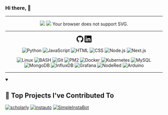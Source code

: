### Hi there, 👋

<!--[![Website](https://img.shields.io/website?label=luenwarneke.com&style=for-the-badge&url=https%3A%2F%2Fluenwarneke.com)](https://luenwarneke.com)
[![LinkedIn](https://img.shields.io/badge/Connect%20with%20me-%230077B5.svg?&color=grey&style=for-the-badge&logo=linkedin&logoColor=white)][linkedin]

I love the outdoors, and often the hobby projects I build are in some way connected to nature. 

- 🌐 Visit my [website](https://luenwarneke.com/) for more information and to get in touch.
- 👋 Check out [Wanderstories](https://wanderstories.space/) for adventure articles and map code.
- ✍️ Follow me on [YouTube](https://www.youtube.com/@luenwarneke) for more content.-->


---

<p align="center">
  
  <img height="50%" width="auto" src="https://github-readme-stats.vercel.app/api?username=luen&show_icons=true&count_private=true&hide_border=true&hide=issues,contribs">
  <img height="50%" width="auto" src="https://github-readme-stats.vercel.app/api/top-langs/?username=luen&layout=compact&hide_border=true&langs_count=6&hide=asp,css,scss">
  <object type="image/svg+xml" data="https://github-readme-streak-stats.herokuapp.com?user=luen&hide_border=true" width="400" aria-label="GitHub Streak">Your browser does not support SVG.</object>

</p>

---

<p align="center">
  <a href="https://luenwarneke.com" target="_blank" style="text-decoration:none">
    <img alt="GitHub" width="22px" src="https://github.com/navilg/navilg/raw/master/img/github.png" />
  </a>
  <a href="https://www.linkedin.com/in/luen-warneke" target="_blank" style="text-decoration:none">
    <img alt="Luen Warneke | LinkedIn" width="22px" src="https://github.com/navilg/navilg/raw/master/img/linkedin.svg" />
  </a>
</p>

<p align="center">
  <a href="https://www.python.org/" target="_blank" style="text-decoration:none">
    <img src="https://img.shields.io/badge/Python-%2314354C.svg?style=flat-square&logo=python&logoColor=white" alt="Python">
  </a>
  <a href="https://www.javascript.com/" target="_blank" style="text-decoration:none">
    <img src="https://img.shields.io/badge/JavaScript-%23F7DF1E.svg?style=flat-square&logo=javascript&logoColor=black" alt="JavaScript">
  </a>
  <a href="https://html.com/" target="_blank" style="text-decoration:none">
    <img src="https://img.shields.io/badge/HTML-%23E34F26.svg?style=flat-square&logo=html5&logoColor=white" alt="HTML">
  </a>
  <a href="https://www.w3.org/Style/CSS/Overview.en.html" target="_blank" style="text-decoration:none">
    <img src="https://img.shields.io/badge/CSS-%231572B6.svg?style=flat-square&logo=css3&logoColor=white" alt="CSS">
  </a>
  <a href="https://nodejs.org/" target="_blank" style="text-decoration:none">
    <img src="https://img.shields.io/badge/Node.js-%23339933.svg?style=flat-square&logo=node.js&logoColor=white" alt="Node.js">
  </a>
  <a href="https://nextjs.org/" target="_blank" style="text-decoration:none">
    <img src="https://img.shields.io/badge/Next.js-%23000000.svg?style=flat-square&logo=next.js&logoColor=white" alt="Next.js">
  </a>
</p>

<p align="center">
  <a href="https://www.linux.org/" target="_blank" style="text-decoration:none">
    <img src="https://img.shields.io/badge/Linux-%23FCC624.svg?style=flat-square&logo=linux&logoColor=black" alt="Linux">
  </a>
  <a href="https://www.gnu.org/software/bash/" target="_blank" style="text-decoration:none">
    <img src="https://img.shields.io/badge/BASH-%234EAA25.svg?style=flat-square&logo=gnu-bash&logoColor=white" alt="BASH">
  </a>
  <a href="https://git-scm.com/" target="_blank" style="text-decoration:none">
    <img src="https://img.shields.io/badge/Git-%23F05032.svg?style=flat-square&logo=git&logoColor=white" alt="Git">
  </a>
  <a href="https://pm2.keymetrics.io/" target="_blank" style="text-decoration:none">
    <img src="https://img.shields.io/badge/PM2-%23B0B0B0.svg?style=flat-square&logo=pm2&logoColor=white" alt="PM2">
  </a>
  <a href="https://www.docker.com" target="_blank" style="text-decoration:none">
    <img src="https://img.shields.io/badge/Docker-%232496ED.svg?style=flat-square&logo=docker&logoColor=white" alt="Docker">
  </a>
  <a href="https://kubernetes.io/" target="_blank" style="text-decoration:none">
    <img src="https://img.shields.io/badge/Kubernetes-%23326CE5.svg?style=flat-square&logo=kubernetes&logoColor=white" alt="Kubernetes">
  </a>
  <a href="https://www.mysql.com/" target="_blank" style="text-decoration:none">
    <img src="https://img.shields.io/badge/MySQL-%234479A1.svg?style=flat-square&logo=mysql&logoColor=white" alt="MySQL">
  </a>
  <a href="https://www.mongodb.com/" target="_blank" style="text-decoration:none">
    <img src="https://img.shields.io/badge/MongoDB-%2347A248.svg?style=flat-square&logo=mongodb&logoColor=white" alt="MongoDB">
  </a>
  <a href="https://www.influxdata.com/" target="_blank" style="text-decoration:none">
    <img src="https://img.shields.io/badge/InfluxDB-%2300C1FF.svg?style=flat-square&logo=influxdb&logoColor=white" alt="InfluxDB">
  </a>
  <a href="https://grafana.com/" target="_blank" style="text-decoration:none">
    <img src="https://img.shields.io/badge/Grafana-%23F46800.svg?style=flat-square&logo=grafana&logoColor=white" alt="Grafana">
  </a>
  <a href="https://nodered.org/" target="_blank" style="text-decoration:none">
    <img src="https://img.shields.io/badge/Node--RED-%238F0000.svg?style=flat-square&logo=node-red&logoColor=white" alt="NodeRed">
  </a>
  <a href="https://www.arduino.cc/" target="_blank" style="text-decoration:none">
    <img src="https://img.shields.io/badge/Arduino-00878F.svg?style=flat-square&logo=arduino&logoColor=white" alt="Arduino">
  </a>
</p>



[linkedin]: https://linkedin.com/in/luen-warneke


---


<details open> 
  <summary><h2>📕 Top Projects I've Contributed To</h2></summary>

  <p align="left">
    <!--<a href="https://github.com/TryGhost/Ghost-Android"><img width="278" src="https://denvercoder1-github-readme-stats.vercel.app/api/pin?username=TryGhost&repo=Ghost-Android&theme=react&bg_color=1F222E&title_color=F85D7F&hide_border=true&icon_color=F8D866&show_icons=false&show_description=false" alt="Ghost-Android"></a>-->
    <a href="https://github.com/scholarly-python-package/scholarly"><img width="278" src="https://denvercoder1-github-readme-stats.vercel.app/api/pin/?username=scholarly-python-package&repo=scholarly&theme=react&bg_color=1F222E&title_color=F85D7F&hide_border=true&icon_color=F8D866&show_icons=false&show_description=false" alt="scholarly"></a>
    <!--<a href="https://github.com/umap-project/umap"><img width="278" src="https://denvercoder1-github-readme-stats.vercel.app/api/pin/?username=umap-project&repo=umap&theme=react&bg_color=1F222E&title_color=F85D7F&hide_border=true&icon_color=F8D866&show_icons=false&show_description=false" alt="umap"></a>-->
    <a href="https://github.com/mifi/instauto"><img width="278" src="https://denvercoder1-github-readme-stats.vercel.app/api/pin/?username=mifi&repo=instauto&theme=react&bg_color=1F222E&title_color=F85D7F&hide_border=true&icon_color=F8D866&show_icons=false&show_description=false" alt="instauto"></a>
    <a href="https://github.com/mifi/SimpleInstaBot"><img width="278" src="https://denvercoder1-github-readme-stats.vercel.app/api/pin/?username=mifi&repo=SimpleInstaBot&theme=react&bg_color=1F222E&title_color=F85D7F&hide_border=true&icon_color=F8D866&show_icons=false&show_description=false" alt="SimpleInstaBot"></a>
    <!--<a href="https://github.com/gpxstudio/gpx.studio"><img width="278" src="https://denvercoder1-github-readme-stats.vercel.app/api/pin?username=gpxstudio&repo=gpx.studio&theme=react&bg_color=1F222E&title_color=F85D7F&hide_border=true&icon_color=F8D866&show_icons=false&show_description=false" alt="gpx.studio"></a>-->
  </p>
  
</details>
